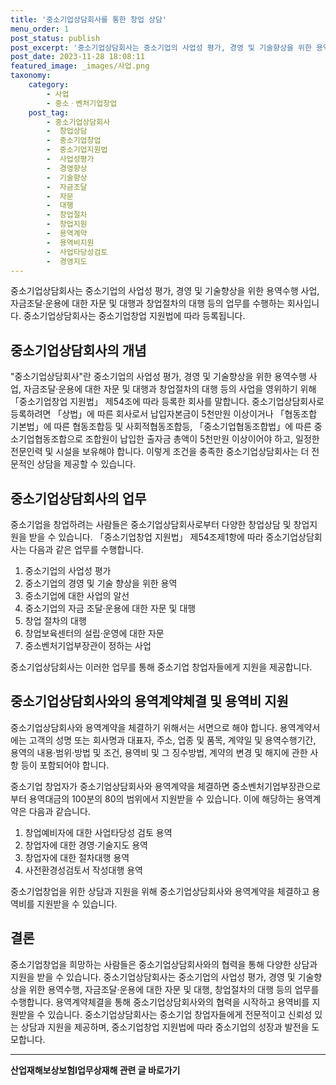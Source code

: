 ```yaml
---
title: '중소기업상담회사를 통한 창업 상담'
menu_order: 1
post_status: publish
post_excerpt: '중소기업상담회사는 중소기업의 사업성 평가, 경영 및 기술향상을 위한 용역수행 사업, 자금조달 운용에 대한 자문 및 대행과 창업절차의 대행 등의 업무를 수행하는 회사입니다. 중소기업상담회사는 중소기업창업 지원법에 따라 등록됩니다.'
post_date: 2023-11-28 18:08:11
featured_image: _images/사업.png
taxonomy:
    category:
        - 사업
        - 중소ㆍ벤처기업창업
    post_tag:
        - 중소기업상담회사
        -  창업상담
        -  중소기업창업
        -  중소기업지원법
        -  사업성평가
        -  경영향상
        -  기술향상
        -  자금조달
        -  자문
        -  대행
        -  창업절차
        -  창업지원
        -  용역계약
        -  용역비지원
        -  사업타당성검토
        -  경영지도
---
```



중소기업상담회사는 중소기업의 사업성 평가, 경영 및 기술향상을 위한 용역수행 사업, 자금조달·운용에 대한 자문 및 대행과 창업절차의 대행 등의 업무를 수행하는 회사입니다. 중소기업상담회사는 중소기업창업 지원법에 따라 등록됩니다.

## 중소기업상담회사의 개념

"중소기업상담회사"란 중소기업의 사업성 평가, 경영 및 기술향상을 위한 용역수행 사업, 자금조달·운용에 대한 자문 및 대행과 창업절차의 대행 등의 사업을 영위하기 위해「중소기업창업 지원법」 제54조에 따라 등록한 회사를 말합니다. 중소기업상담회사로 등록하려면 「상법」에 따른 회사로서 납입자본금이 5천만원 이상이거나 「협동조합 기본법」에 따른 협동조합등 및 사회적협동조합등, 「중소기업협동조합법」에 따른 중소기업협동조합으로 조합원이 납입한 출자금 총액이 5천만원 이상이어야 하고, 일정한 전문인력 및 시설을 보유해야 합니다. 이렇게 조건을 충족한 중소기업상담회사는 더 전문적인 상담을 제공할 수 있습니다.

## 중소기업상담회사의 업무

중소기업을 창업하려는 사람들은 중소기업상담회사로부터 다양한 창업상담 및 창업지원을 받을 수 있습니다. 「중소기업창업 지원법」 제54조제1항에 따라 중소기업상담회사는 다음과 같은 업무를 수행합니다.

1. 중소기업의 사업성 평가
2. 중소기업의 경영 및 기술 향상을 위한 용역
3. 중소기업에 대한 사업의 알선
4. 중소기업의 자금 조달·운용에 대한 자문 및 대행
5. 창업 절차의 대행
6. 창업보육센터의 설립·운영에 대한 자문
7. 중소벤처기업부장관이 정하는 사업

중소기업상담회사는 이러한 업무를 통해 중소기업 창업자들에게 지원을 제공합니다.

## 중소기업상담회사와의 용역계약체결 및 용역비 지원

중소기업상담회사와 용역계약을 체결하기 위해서는 서면으로 해야 합니다. 용역계약서에는 고객의 성명 또는 회사명과 대표자, 주소, 업종 및 품목, 계약일 및 용역수행기간, 용역의 내용·범위·방법 및 조건, 용역비 및 그 징수방법, 계약의 변경 및 해지에 관한 사항 등이 포함되어야 합니다.

중소기업 창업자가 중소기업상담회사와 용역계약을 체결하면 중소벤처기업부장관으로부터 용역대금의 100분의 80의 범위에서 지원받을 수 있습니다. 이에 해당하는 용역계약은 다음과 같습니다.
1. 창업예비자에 대한 사업타당성 검토 용역
2. 창업자에 대한 경영·기술지도 용역
3. 창업자에 대한 절차대행 용역
4. 사전환경성검토서 작성대행 용역

중소기업창업을 위한 상담과 지원을 위해 중소기업상담회사와 용역계약을 체결하고 용역비를 지원받을 수 있습니다.

## 결론

중소기업창업을 희망하는 사람들은 중소기업상담회사와의 협력을 통해 다양한 상담과 지원을 받을 수 있습니다. 중소기업상담회사는 중소기업의 사업성 평가, 경영 및 기술향상을 위한 용역수행, 자금조달·운용에 대한 자문 및 대행, 창업절차의 대행 등의 업무를 수행합니다. 용역계약체결을 통해 중소기업상담회사와의 협력을 시작하고 용역비를 지원받을 수 있습니다. 중소기업상담회사는 중소기업 창업자들에게 전문적이고 신뢰성 있는 상담과 지원을 제공하며, 중소기업창업 지원법에 따라 중소기업의 성장과 발전을 도모합니다.
<!-- wp:separator -->
<hr class="wp-block-separator has-alpha-channel-opacity"/>
<!-- /wp:separator -->

<!-- wp:group {"backgroundColor":"base","layout":{"type":"constrained"}} -->
<div class="wp-block-group has-base-background-color has-background"><!-- wp:paragraph {"align":"center","fontSize":"medium"} -->
<p class="has-text-align-center has-large-font-size"><strong>산업재해보상보험Ⅰ업무상재해 관련 글 바로가기</strong></p>
<!-- /wp:paragraph -->


<!-- wp:latest-posts
{"categories":[{"id":10860,"count":19,"description":"","link":"https://uknowlaw.com/category/%ec%82%b0%ec%97%85%ec%9e%ac%ed%95%b4%eb%b3%b4%ec%83%81%eb%b3%b4%ed%97%98%e2%85%b0%ec%97%85%eb%ac%b4%ec%83%81%ec%9e%ac%ed%95%b4/","name":"산업재해보상보험Ⅰ업무상재해","slug":"산업재해보상보험Ⅰ업무상재해","taxonomy":"category","parent":0,"meta":[],"_links":{"self":[{"href":"https://uknowlaw.com/wp-json/wp/v2/categories/10860"}],"collection":[{"href":"https://uknowlaw.com/wp-json/wp/v2/categories"}],"about":[{"href":"https://uknowlaw.com/wp-json/wp/v2/taxonomies/category"}],"wp:post_type":[{"href":"https://uknowlaw.com/wp-json/wp/v2/posts?categories=10860"}],"curies":[{"name":"wp","href":"https://api.w.org/{rel}","templated":true}]}}],"postsToShow":100,"excerptLength":28,"postLayout":"grid","columns":2,"featuredImageAlign":"left","featuredImageSizeSlug":"large","fontSize":"small"} /--></div>
<!-- /wp:group -->